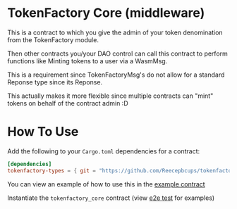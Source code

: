 # TokenFactory Core (middleware)

This is a contract to which you give the admin of your token denomination from the TokenFactory module.

Then other contracts you/your DAO control can call this contract to perform functions like Minting tokens to a user via a WasmMsg.

This is a requirement since TokenFactoryMsg's do not allow for a standard Reponse type since its Reponse<TokenFactoryMsg>.

This actually makes it more flexible since multiple contracts can "mint" tokens on behalf of the contract admin :D

# How To Use

Add the following to your `Cargo.toml` dependencies for a contract:

```toml
[dependencies]
tokenfactory-types = { git = "https://github.com/Reecepbcups/tokenfactory-core-contract" }
```

You can view an example of how to use this in the [example contract](./contracts/tf_example/)

Instantiate the `tokenfactory_core` contract (view [e2e test](./e2e/test_e2e.sh) for examples)
